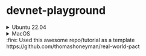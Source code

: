 # devnet-playground

<details>
  <summary> Ubuntu 22.04 </summary>


  - [Docker install](#docker-install)
  - [Install Nix](#install-nix)
  - [Devnet deployment](#devnet-deployment)

<a id="Docker install"></a>
## [Docker](https://docs.docker.com/engine/install/ubuntu/) install
1. Uninstall old versions (skip if docker never installed)
```console
sudo apt-get remove docker docker-engine docker.io containerd runc
```
1a.  if fails try this:
```console
sudo apt-get purge docker-ce docker-ce-cli containerd.io docker-compose-plugin
```
```console
sudo rm -rf /var/lib/docker
sudo rm -rf /var/lib/containerd
```
2. Install using repository
```console
sudo apt-get update
sudo apt-get install \
    ca-certificates \
    curl \
    gnupg \
    lsb-release
```

1. Add Docker’s official GPG key:
```console 
sudo mkdir -p /etc/apt/keyrings
curl -fsSL https://download.docker.com/linux/ubuntu/gpg | sudo gpg --dearmor -o /etc/apt/keyrings/docker.gpg
```
1. Use the following command to set up the repository:
```console
echo \
  "deb [arch=$(dpkg --print-architecture) signed-by=/etc/apt/keyrings/docker.gpg] https://download.docker.com/linux/ubuntu \
  $(lsb_release -cs) stable" | sudo tee /etc/apt/sources.list.d/docker.list > /dev/null
```
1. Update the `apt` package index:
```console
sudo apt-get update
```
1. Install Docker Engine, containerd, and Docker Compose.
```console
sudo apt-get install docker-ce docker-ce-cli containerd.io docker-compose-plugin
```
1. Confirm docker compose install
```console
docker compose version
```

<a id="nix-install"></a>
## Install [Nix](https://nixos.org/download.html)

1. Multi-user installation:
```console
sh <(curl -L https://nixos.org/nix/install) --daemon
```

<a id="devnet-deploy"></a>
## Devnet deployment
1. Clone repo
```console
git clone https://github.com/tellor-io/Tellorflex-kadena.git
cd Tellorflex-kadena/devnet-playground
find scripts -type f -exec chmod +x {} +
```
2. Enter to nix environment
```console
nix-shell
```
3. Deployments
```
# start devnet
devnet-start

# deploy iflex and igovernance
deploy-interfaces

# deploy governance contract
governance-deploy

# deploy tellorflex contract
tellorflex-deploy

# initialize both tellorflex and governance
init-module

# reset devnet and start over
devnet-clean && devnet-start
```
</details>

<details>
  <summary> MacOS </summary>
</details>
:fire: Used this awesome repo/tutorial as a template
https://github.com/thomashoneyman/real-world-pact
